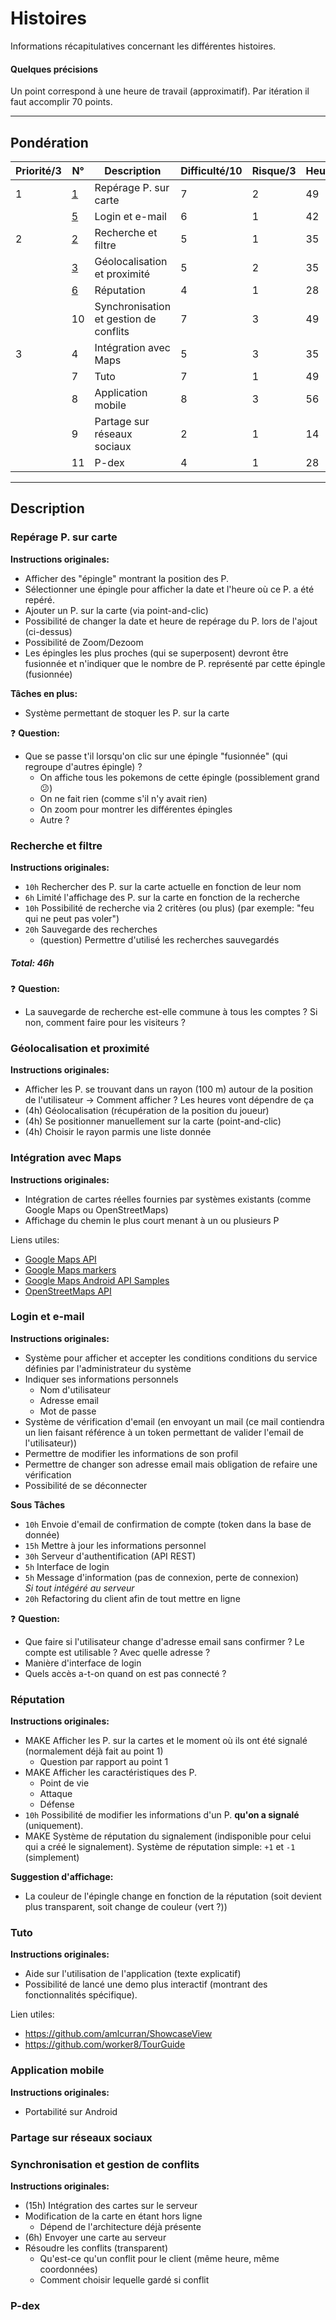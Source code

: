 # Histoires
Informations récapitulatives concernant les différentes histoires.

#### Quelques précisions
Un point correspond à une heure de travail (approximatif).  Par itération il faut accomplir 70 
points.


----------------------


## Pondération
| Priorité/3 | N° | Description | Difficulté/10 | Risque/3 | Heures/? | Points |
| ------ | ------ | ------ | ------ | ------ | ------ | ------ |
| 1 | [1](#repérage-p-sur-carte) | Repérage P. sur carte | 7 | 2 | 49 | / |
|   | [5](#login-et-e-mail) | Login et e-mail | 6 | 1 | 42 |  |
| 2 | [2](#recherche-et-filtre) | Recherche et filtre | 5 | 1 | 35 |  |
|   | [3](#géolocalisation-et-proximité) | Géolocalisation et proximité | 5 | 2 | 35 |  |
|   | [6](#réputation) | Réputation | 4 | 1 | 28 | / |
|   | 10 | Synchronisation et gestion de conflits | 7 | 3 | 49 |  |
| 3 | 4 | Intégration avec Maps | 5 | 3 | 35 | / |
|   | 7 | Tuto | 7 | 1 | 49 |  |
|   | 8 | Application mobile | 8 | 3 | 56 |  |
|   | 9 | Partage sur réseaux sociaux | 2 | 1 | 14 |  |
|   | 11 | P-dex | 4 | 1 | 28 |  |


----------------------


## Description


### Repérage P. sur carte
**Instructions originales:**           
- Afficher des "épingle" montrant la position des P.
- Sélectionner une épingle pour afficher la date et l'heure où ce P. a été repéré.
- Ajouter un P. sur la carte (via point-and-clic)
- Possibilité de changer la date et heure de repérage du P. lors de l'ajout (ci-dessus)
- Possibilité de Zoom/Dezoom
- Les épingles les plus proches (qui se superposent) devront être fusionnée et n'indiquer que le
nombre de P. représenté par cette épingle (fusionnée)

**Tâches en plus:**          
- Système permettant de stoquer les P. sur la carte

:question: **Question:**       
- Que se passe t'il lorsqu'on clic sur une épingle "fusionnée" (qui regroupe d'autres épingle) ?
    - On affiche tous les pokemons de cette épingle (possiblement grand :confused:)
    - On ne fait rien (comme s'il n'y avait rien)
    - On zoom pour montrer les différentes épingles
    - Autre ?


### Recherche et filtre
**Instructions originales:**           
- `10h` Rechercher des P. sur la carte actuelle en fonction de leur nom 
- `6h` Limité l'affichage des P. sur la carte en fonction de la recherche 
- `10h` Possibilité de recherche via 2 critères (ou plus) (par exemple: "feu qui ne peut pas voler") 
- `20h` Sauvegarde des recherches
    - (question) Permettre d'utilisé les recherches sauvegardés

##### Total: 46h


:question: **Question:**       
- La sauvegarde de recherche est-elle commune à tous les comptes ?  Si non, comment faire pour 
les visiteurs ?


### Géolocalisation et proximité
**Instructions originales:**           
- Afficher les P. se trouvant dans un rayon (100 m) autour de la position de l'utilisateur
    -> Comment afficher ?  Les heures vont dépendre de ça
- (4h) Géolocalisation (récupération de la position du joueur)
- (4h) Se positionner manuellement sur la carte (point-and-clic)
- (4h) Choisir le rayon parmis une liste donnée


### Intégration avec Maps
**Instructions originales:**           
- Intégration de cartes réelles fournies par systèmes existants (comme Google Maps ou OpenStreetMaps)
- Affichage du chemin le plus court menant à un ou plusieurs P

Liens utiles:
- [Google Maps API](https://developers.google.com/maps/-)
- [Google Maps markers](https://developers.google.com/maps/documentation/android-api/marker)
- [Google Maps Android API Samples](https://github.com/googlemaps/android-samples)
- [OpenStreetMaps API](http://wiki.openstreetmap.org/wiki/API_v0.6)


### Login et e-mail
**Instructions originales:**           
- Système pour afficher et accepter les conditions conditions du service définies par 
l'administrateur du système
- Indiquer ses informations personnels
    - Nom d'utilisateur
    - Adresse email
    - Mot de passe
- Système de vérification d'email (en envoyant un mail (ce mail contiendra un lien faisant 
référence à un token permettant de valider l'email de l'utilisateur))
- Permettre de modifier les informations de son profil
- Permettre de changer son adresse email mais obligation de refaire une vérification
- Possibilité de se déconnecter
                 
**Sous Tâches**                
- `10h` Envoie d'email de confirmation de compte (token dans la base de donnée)
- `15h` Mettre à jour les informations personnel
- `30h` Serveur d'authentification (API REST)
- `5h` Interface de login
- `5h` Message d'information (pas de connexion, perte de connexion)       
_Si tout intégéré au serveur_          
- `20h` Refactoring du client afin de tout mettre en ligne


:question: **Question:**       
- Que faire si l'utilisateur change d'adresse email sans confirmer ?  Le compte est utilisable ?
Avec quelle adresse ?
- Manière d'interface de login
- Quels accès a-t-on quand on est pas connecté ?


### Réputation
**Instructions originales:**           
- MAKE Afficher les P. sur la cartes et le moment où ils ont été signalé (normalement déjà fait au point 1)
    - Question par rapport au point 1
- MAKE Afficher les caractéristiques des P.
    - Point de vie
    - Attaque
    - Défense
- `10h` Possibilité de modifier les informations d'un P. **qu'on a signalé** (uniquement).
- MAKE Système de réputation du signalement (indisponible pour celui qui a créé le signalement).  Système
de réputation simple: `+1` et `-1` (simplement)

**Suggestion d'affichage:**               
- La couleur de l'épingle change en fonction de la réputation (soit devient plus transparent, soit
change de couleur (vert ?))


### Tuto
**Instructions originales:**           
- Aide sur l'utilisation de l'application (texte explicatif)
- Possibilité de lancé une demo plus interactif (montrant des fonctionnalités spécifique).
          
Lien utiles:
- https://github.com/amlcurran/ShowcaseView
- https://github.com/worker8/TourGuide


### Application mobile
**Instructions originales:**           
- Portabilité sur Android
           

### Partage sur réseaux sociaux


### Synchronisation et gestion de conflits
**Instructions originales:**           
- (15h) Intégration des cartes sur le serveur 
- Modification de la carte en étant hors ligne
    - Dépend de l'architecture déjà présente
- (6h) Envoyer une carte au serveur
- Résoudre les conflits (transparent)
    - Qu'est-ce qu'un conflit pour le client (même heure, même coordonnées)
    - Comment choisir lequelle gardé si conflit



### P-dex


